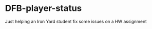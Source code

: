 DFB-player-status
=================
Just helping an Iron Yard student fix some issues on a HW assignment
